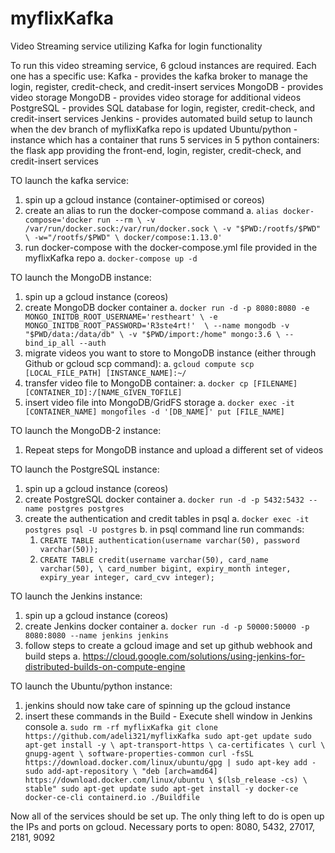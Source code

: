 # myflixKafka
Video Streaming service utilizing Kafka for login functionality

To run this video streaming service, 6 gcloud instances are required. Each one has a specific use:
Kafka - provides the kafka broker to manage the login, register, credit-check, and credit-insert services
MongoDB - provides video storage
MongoDB - provides video storage for additional videos
PostgreSQL - provides SQL database for login, register, credit-check, and credit-insert services
Jenkins - provides automated build setup to launch when the dev branch of myflixKafka repo is updated
Ubuntu/python - instance which has a container that runs 5 services in 5 python containers: the flask app providing 
the front-end, login, register, credit-check, and credit-insert services

TO launch the kafka service:
  1. spin up a gcloud instance (container-optimised or coreos)
  2. create an alias to run the docker-compose command
    a. ```alias docker-compose='docker run --rm \
    -v /var/run/docker.sock:/var/run/docker.sock \
    -v "$PWD:/rootfs/$PWD" \
    -w="/rootfs/$PWD" \
    docker/compose:1.13.0'```
  3. run docker-compose with the docker-compose.yml file provided in the myflixKafka repo
    a. `docker-compose up -d`

TO launch the MongoDB instance:
  1. spin up a gcloud instance (coreos)
  2. create MongoDB docker container
    a. ```docker run -d -p 8080:8080 -e MONGO_INITDB_ROOT_USERNAME='restheart' \
    -e MONGO_INITDB_ROOT_PASSWORD='R3ste4rt!'  \
    --name mongodb -v "$PWD/data:/data/db" \
    -v "$PWD/import:/home" mongo:3.6 \
    --bind_ip_all --auth```
  3. migrate videos you want to store to MongoDB instance (either through Github or gcloud scp command):
    a. `gcloud compute scp [LOCAL_FILE_PATH] [INSTANCE_NAME]:~/`
  4. transfer video file to MongoDB container:
    a. `docker cp [FILENAME] [CONTAINER_ID]:/[NAME_GIVEN_TOFILE]`
  5. insert video file into MongoDB/GridFS storage
    a. `docker exec -it [CONTAINER_NAME] mongofiles -d '[DB_NAME]' put [FILE_NAME]`
    
TO launch the MongoDB-2 instance:
  1. Repeat steps for MongoDB instance and upload a different set of videos
  
TO launch the PostgreSQL instance:
  1. spin up a gcloud instance (coreos)
  2. create PostgreSQL docker container
    a. `docker run -d -p 5432:5432 --name postgres postgres`
  3. create the authentication and credit tables in psql
    a. `docker exec -it postgres psql -U postgres`
    b. in psql command line run commands:
      1. `CREATE TABLE authentication(username varchar(50), password varchar(50));`
      2. `CREATE TABLE credit(username varchar(50), card_name varchar(50), \
      card_number bigint, expiry_month integer, expiry_year integer, card_cvv integer);`
      
TO launch the Jenkins instance:
  1. spin up a gcloud instance (coreos)
  2. create Jenkins docker container
    a. `docker run -d -p 50000:50000 -p 8080:8080 --name jenkins jenkins `
  3. follow steps to create a gcloud image and set up github webhook and build steps
    a. https://cloud.google.com/solutions/using-jenkins-for-distributed-builds-on-compute-engine
    
TO launch the Ubuntu/python instance:
  1. jenkins should now take care of spinning up the gcloud instance
  2. insert these commands in the Build - Execute shell window in Jenkins console
    a. ```sudo rm -rf myflixKafka
        git clone https://github.com/adeli321/myflixKafka
        sudo apt-get update
        sudo apt-get install -y \
            apt-transport-https \
            ca-certificates \
            curl \
            gnupg-agent \
            software-properties-common
        curl -fsSL https://download.docker.com/linux/ubuntu/gpg | sudo apt-key add -
        sudo add-apt-repository \
           "deb [arch=amd64] https://download.docker.com/linux/ubuntu \
           $(lsb_release -cs) \
           stable"
        sudo apt-get update
        sudo apt-get install -y docker-ce docker-ce-cli containerd.io
        ./Buildfile```
        
Now all of the services should be set up.
The only thing left to do is open up the IPs and ports on gcloud.
Necessary ports to open: 8080, 5432, 27017, 2181, 9092


